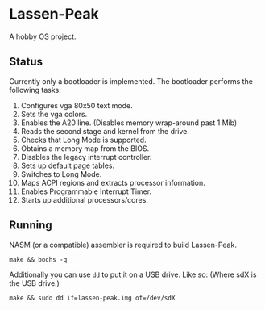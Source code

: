 # Lassen-Peak
A hobby OS project.

## Status
Currently only a bootloader is implemented. The bootloader performs the
following tasks:

1. Configures vga 80x50 text mode.
2. Sets the vga colors.
3. Enables the A20 line. (Disables memory wrap-around past 1 Mib)
4. Reads the second stage and kernel from the drive.
5. Checks that Long Mode is supported.
6. Obtains a memory map from the BIOS.
7. Disables the legacy interrupt controller.
8. Sets up default page tables.
9. Switches to Long Mode.
10. Maps ACPI regions and extracts processor information. 
11. Enables Programmable Interrupt Timer.
12. Starts up additional processors/cores.

## Running
NASM (or a compatible) assembler is required to build Lassen-Peak.

```
make && bochs -q
```

Additionally you can use `dd` to put it on a USB drive. Like so: (Where sdX is the
USB drive.)

```
make && sudo dd if=lassen-peak.img of=/dev/sdX
```
